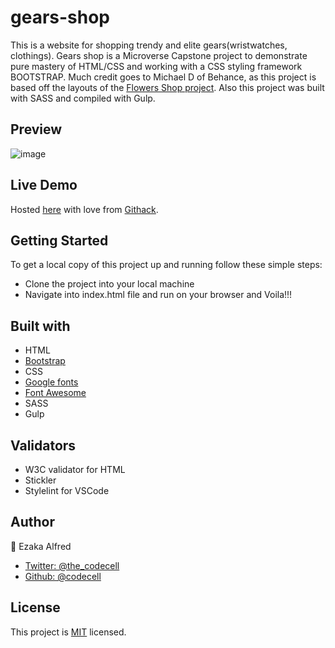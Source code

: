 # gears-shop
This is a website for shopping trendy and elite gears(wristwatches, clothings).
Gears shop is a Microverse Capstone project to demonstrate pure mastery of HTML/CSS and working with a CSS styling framework BOOTSTRAP. Much credit goes to Michael D of Behance, as this project is based off the layouts of the [Flowers Shop project](https://www.behance.net/gallery/69329213/Flower-e-shop). Also this project was built with SASS and compiled with Gulp.


## Preview
![image](https://user-images.githubusercontent.com/46686100/73234951-9f2d6280-418c-11ea-99bc-463bd73f0bb1.png)

## Live Demo 
 Hosted [here](https://rawcdn.githack.com/codecell/gears-shop/cfa49f9a8facf48c55bcd9f3ea2564525406fa73/index.html) with love from [Githack](https:raw.githack.com).

## Getting Started

To get a local copy of this project up and running follow these simple steps:

  * Clone the project into your local machine
  * Navigate into index.html file and run on your browser and Voila!!!


## Built with

  * HTML
  * [Bootstrap](https://getbootstrap.com/)
  * CSS
  * [Google fonts](https://fonts.google.com/)
  * [Font Awesome](https://fontawesome.com/)
  * SASS
  * Gulp
  
## Validators

  * W3C validator for HTML
  * Stickler
  * Stylelint for VSCode
  
## Author

  👤 Ezaka Alfred
  * [Twitter: @the_codecell](https://www.twitter.com/the_codecell)
  * [Github: @codecell](https://github.com/codecell)
  
## License

This project is [MIT](https://opensource.org/licenses/MIT) licensed.

